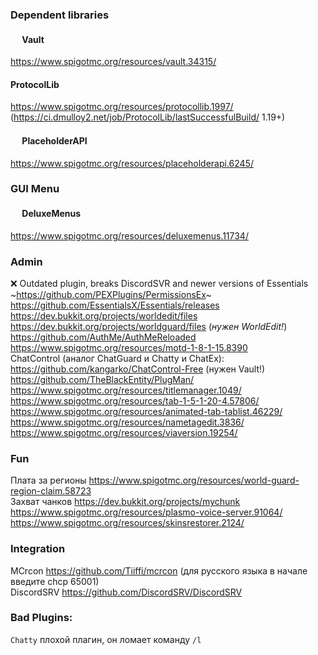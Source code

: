 ### Dependent libraries
#### <img src="https://i.imgur.com/soNL4fA.png" width="15px"> Vault
https://www.spigotmc.org/resources/vault.34315/

#### ProtocolLib
https://www.spigotmc.org/resources/protocollib.1997/ (https://ci.dmulloy2.net/job/ProtocolLib/lastSuccessfulBuild/ 1.19+)

#### <img src="https://i.imgur.com/ghnxXsv.png" width="15px"> PlaceholderAPI
https://www.spigotmc.org/resources/placeholderapi.6245/

### GUI Menu
#### <img src="https://i.imgur.com/jvb2fCu.png" width="15px"> DeluxeMenus
https://www.spigotmc.org/resources/deluxemenus.11734/

### Admin
❌ Outdated plugin, breaks DiscordSVR and newer versions of Essentials ~https://github.com/PEXPlugins/PermissionsEx~
<br>
https://github.com/EssentialsX/Essentials/releases
<br>
https://dev.bukkit.org/projects/worldedit/files
<br>
https://dev.bukkit.org/projects/worldguard/files (*нужен WorldEdit!*)
<br>
https://github.com/AuthMe/AuthMeReloaded
<br>
https://www.spigotmc.org/resources/motd-1-8-1-15.8390
<br>
ChatControl (аналог ChatGuard и Chatty и ChatEx): https://github.com/kangarko/ChatControl-Free (нужен Vault!)
<br>
https://github.com/TheBlackEntity/PlugMan/
<br>
https://www.spigotmc.org/resources/titlemanager.1049/
<br>
https://www.spigotmc.org/resources/tab-1-5-1-20-4.57806/
<br>
https://www.spigotmc.org/resources/animated-tab-tablist.46229/
<br>
https://www.spigotmc.org/resources/nametagedit.3836/
<br>
https://www.spigotmc.org/resources/viaversion.19254/

### Fun
Плата за регионы https://www.spigotmc.org/resources/world-guard-region-claim.58723
<br>
Захват чанков https://dev.bukkit.org/projects/mychunk
<br>
https://www.spigotmc.org/resources/plasmo-voice-server.91064/
<br>
https://www.spigotmc.org/resources/skinsrestorer.2124/

### Integration
MCrcon https://github.com/Tiiffi/mcrcon (для русского языка в начале введите chcp 65001)
<br>
DiscordSRV https://github.com/DiscordSRV/DiscordSRV

### Bad Plugins:
`Chatty` плохой плагин, он ломает команду `/l`
